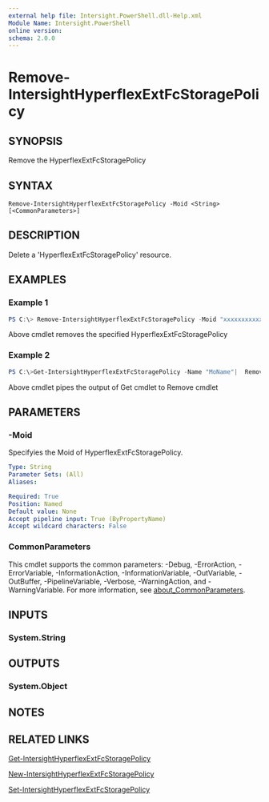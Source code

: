 ```yaml
---
external help file: Intersight.PowerShell.dll-Help.xml
Module Name: Intersight.PowerShell
online version:
schema: 2.0.0
---
```


# Remove-IntersightHyperflexExtFcStoragePolicy

## SYNOPSIS
Remove the HyperflexExtFcStoragePolicy

## SYNTAX

```
Remove-IntersightHyperflexExtFcStoragePolicy -Moid <String> [<CommonParameters>]
```

## DESCRIPTION
Delete a &apos;HyperflexExtFcStoragePolicy&apos; resource.

## EXAMPLES

### Example 1
```powershell
PS C:\> Remove-IntersightHyperflexExtFcStoragePolicy -Moid "xxxxxxxxxxxxxxxxxxxxxxxxxxx"
```
Above cmdlet removes the specified HyperflexExtFcStoragePolicy 

### Example 2
```powershell
PS C:\>Get-IntersightHyperflexExtFcStoragePolicy -Name "MoName"|  Remove-IntersightHyperflexExtFcStoragePolicy
```
Above cmdlet pipes the output of Get cmdlet to Remove cmdlet

## PARAMETERS

### -Moid
Specifyies the Moid of HyperflexExtFcStoragePolicy.

```yaml
Type: String
Parameter Sets: (All)
Aliases:

Required: True
Position: Named
Default value: None
Accept pipeline input: True (ByPropertyName)
Accept wildcard characters: False
```

### CommonParameters
This cmdlet supports the common parameters: -Debug, -ErrorAction, -ErrorVariable, -InformationAction, -InformationVariable, -OutVariable, -OutBuffer, -PipelineVariable, -Verbose, -WarningAction, and -WarningVariable. For more information, see [about_CommonParameters](http://go.microsoft.com/fwlink/?LinkID=113216).

## INPUTS

### System.String

## OUTPUTS

### System.Object
## NOTES

## RELATED LINKS

[Get-IntersightHyperflexExtFcStoragePolicy](./Get-IntersightHyperflexExtFcStoragePolicy.md)

[New-IntersightHyperflexExtFcStoragePolicy](./New-IntersightHyperflexExtFcStoragePolicy.md)

[Set-IntersightHyperflexExtFcStoragePolicy](./Set-IntersightHyperflexExtFcStoragePolicy.md)

